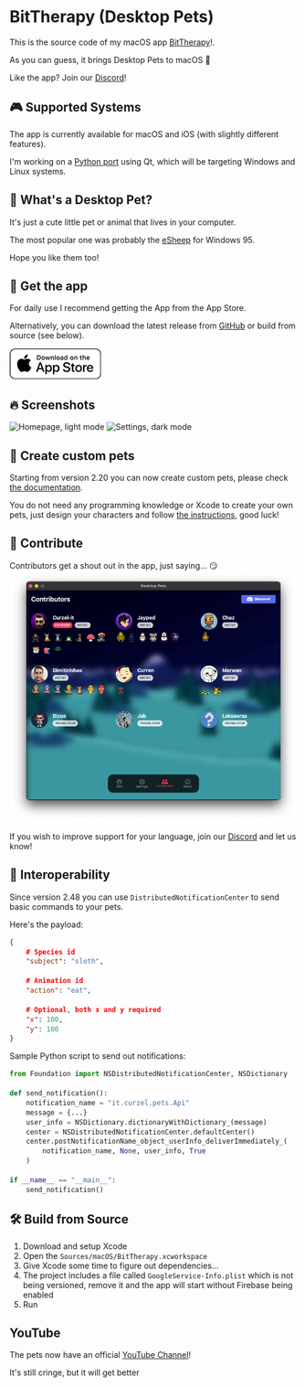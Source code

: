 # BitTherapy (Desktop Pets)

This is the source code of my macOS app [BitTherapy](https://apps.apple.com/app/desktop-pets/id1575542220)!.

As you can guess, it brings Desktop Pets to macOS 🚀

Like the app? Join our [Discord](https://discord.gg/MCdEgXKSH5)!

## 🎮 Supported Systems
The app is currently available for macOS and iOS (with slightly different features).

I'm working on a [Python port](https://github.com/curzel-it/pet-therapy/tree/main/Sources/windows/README.md) using Qt, which will be targeting Windows and Linux systems.

## 🤔 What's a Desktop Pet?

It's just a cute little pet or animal that lives in your computer.

The most popular one was probably the [eSheep](https://github.com/Adrianotiger/desktopPet) for Windows 95.

Hope you like them too!

## 📲 Get the app
For daily use I recommend getting the App from the App Store.

Alternatively, you can download the latest release from [GitHub]( https://github.com/curzel-it/pet-therapy/releases/latest) or build from source (see below).

[![Get it on the App Store](docs/appstore_badge.png)](https://apps.apple.com/app/id1575542220)

## 🔥 Screenshots

![Homepage, light mode](docs/1.png)
![Settings, dark mode](docs/2.png)

## 🎨 Create custom pets

Starting from version 2.20 you can now create custom pets, please check [the documentation](https://curzel.it/pet-therapy/custompets).

You do not need any programming knowledge or Xcode to create your own pets, just design your characters and follow [the instructions](https://curzel.it/pet-therapy/custompets), good luck!

## 🙏 Contribute

Contributors get a shout out in the app, just saying... 😏
![Contributors, dark mode](docs/contributors.png)

If you wish to improve support for your language, join our [Discord](https://discord.gg/MCdEgXKSH5) and let us know!

## 🔔 Interoperability

Since version 2.48 you can use `DistributedNotificationCenter` to send basic commands to your pets.

Here's the payload:

```json
{
    # Species id
    "subject": "sloth",
    
    # Animation id
    "action": "eat",
    
    # Optional, both x and y required 
    "x": 100,
    "y": 100
}
```

Sample Python script to send out notifications:
```python
from Foundation import NSDistributedNotificationCenter, NSDictionary

def send_notification():
    notification_name = "it.curzel.pets.Api"
    message = {...}
    user_info = NSDictionary.dictionaryWithDictionary_(message)
    center = NSDistributedNotificationCenter.defaultCenter()
    center.postNotificationName_object_userInfo_deliverImmediately_(
        notification_name, None, user_info, True
    )

if __name__ == "__main__":
    send_notification()
```

## 🛠️ Build from Source
1. Download and setup Xcode
1. Open the `Sources/macOS/BitTherapy.xcworkspace`
1. Give Xcode some time to figure out dependencies...
1. The project includes a file called `GoogleService-Info.plist` which is not being versioned, remove it and the app will start without Firebase being enabled
1. Run

## YouTube
The pets now have an official [YouTube Channel](https://www.youtube.com/@BitTherapy)!

It's still cringe, but it will get better

